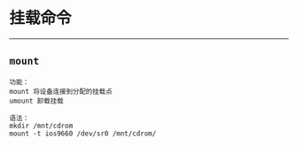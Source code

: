 # 挂载命令  

---

## `mount`  

```Linux
功能：
mount 将设备连接到分配的挂载点
umount 卸载挂载

语法：
mkdir /mnt/cdrom 
mount -t ios9660 /dev/sr0 /mnt/cdrom/
```  

